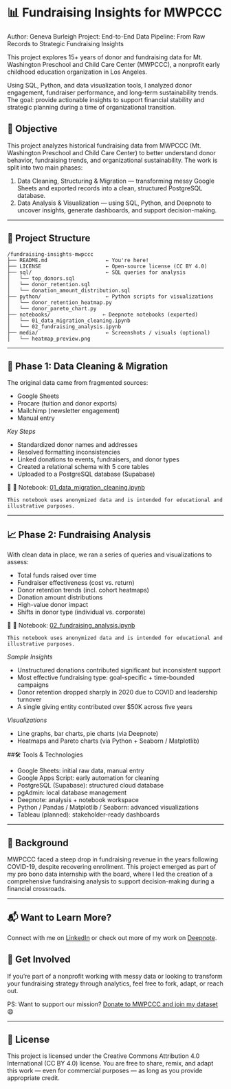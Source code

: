 # 📊 Fundraising Insights for MWPCCC
Author: Geneva Burleigh
Project: End-to-End Data Pipeline: From Raw Records to Strategic Fundraising Insights

This project explores 15+ years of donor and fundraising data for Mt. Washington Preschool and Child Care Center (MWPCCC), a nonprofit early childhood education organization in Los Angeles. 

Using SQL, Python, and data visualization tools, I analyzed donor engagement, fundraiser performance, and long-term sustainability trends. The goal: provide actionable insights to support financial stability and strategic planning during a time of organizational transition.

## 🎯 Objective

This project analyzes historical fundraising data from MWPCCC (Mt. Washington Preschool and Child Care Center) to better understand donor behavior, fundraising trends, and organizational sustainability. The work is split into two main phases:
1. Data Cleaning, Structuring & Migration — transforming messy Google Sheets and exported records into a clean, structured PostgreSQL database.
2. Data Analysis & Visualization — using SQL, Python, and Deepnote to uncover insights, generate dashboards, and support decision-making.

---

## 🧭 Project Structure

```
/fundraising-insights-mwpccc
├── README.md                   ← You're here!
├── LICENSE                     ← Open-source license (CC BY 4.0)
├── sql/                        ← SQL queries for analysis
│   └── top_donors.sql
│   └── donor_retention.sql
│   └── donation_amount_distribution.sql
├── python/                     ← Python scripts for visualizations
│   └── donor_retention_heatmap.py
│   └── donor_pareto_chart.py
├── notebooks/                 ← Deepnote notebooks (exported)
│   └── 01_data_migration_cleaning.ipynb
│   └── 02_fundraising_analysis.ipynb
├── media/                      ← Screenshots / visuals (optional)
│   └── heatmap_preview.png
```
---

## 🔧 Phase 1: Data Cleaning & Migration

The original data came from fragmented sources:
  - Google Sheets
  - Procare (tuition and donor exports)
  - Mailchimp (newsletter engagement)
  - Manual entry

*Key Steps*
  - Standardized donor names and addresses
  - Resolved formatting inconsistencies
  - Linked donations to events, fundraisers, and donor types
  - Created a relational schema with 5 core tables
  - Uploaded to a PostgreSQL database (Supabase)

🔗 📓 Notebook: [01_data_migration_cleaning.ipynb](notebooks/donor_fundraising_analysis.ipynb)
    
    This notebook uses anonymized data and is intended for educational and illustrative purposes.
  
---

## 📈 Phase 2: Fundraising Analysis

With clean data in place, we ran a series of queries and visualizations to assess:
  - Total funds raised over time
  - Fundraiser effectiveness (cost vs. return)
  - Donor retention trends (incl. cohort heatmaps)
  - Donation amount distributions
  - High-value donor impact
  - Shifts in donor type (individual vs. corporate)

🔗 📓 Notebook: [02_fundraising_analysis.ipynb](notebooks/donor_fundraising_analysis.ipynb)
    
    This notebook uses anonymized data and is intended for educational and illustrative purposes.

*Sample Insights*
  - Unstructured donations contributed significant but inconsistent support
  - Most effective fundraising type: goal-specific + time-bounded campaigns
  - Donor retention dropped sharply in 2020 due to COVID and leadership turnover
  - A single giving entity contributed over $50K across five years

*Visualizations*
  - Line graphs, bar charts, pie charts (via Deepnote)
  - Heatmaps and Pareto charts (via Python + Seaborn / Matplotlib)

##🛠️ Tools & Technologies
  - Google Sheets: initial raw data, manual entry
  - Google Apps Script: early automation for cleaning
  - PostgreSQL (Supabase): structured cloud database
  - pgAdmin: local database management
  - Deepnote: analysis + notebook workspace
  - Python / Pandas / Matplotlib / Seaborn: advanced visualizations
  - Tableau (planned): stakeholder-ready dashboards

---

## 🧵 Background

MWPCCC faced a steep drop in fundraising revenue in the years following COVID-19, despite recovering enrollment. This project emerged as part of my pro bono data internship with the board, where I led the creation of a comprehensive fundraising analysis to support decision-making during a financial crossroads.

---

## 📬 Want to Learn More?

Connect with me on [LinkedIn](https://www.linkedin.com/in/geneva-burleigh-8b76b117/) or check out more of my work on [Deepnote](https://deepnote.com/workspace/puddles-7d469830-b020-4998-9332-fad683944541/project/d50b48dc-8b60-4e72-885a-59c1190a91a3/notebook/Data-Driven-Fundraising-Insights-870451d5ae6d45a5bca1bd2f825144ae).

## 🙌 Get Involved

If you’re part of a nonprofit working with messy data or looking to transform your fundraising strategy through analytics, feel free to fork, adapt, or reach out.

PS: Want to support our mission? [Donate to MWPCCC and join my dataset](https://donorbox.org/mwpccc-annual-campaign) 😄

---

## 📄 License
This project is licensed under the Creative Commons Attribution 4.0 International (CC BY 4.0) license.
You are free to share, remix, and adapt this work — even for commercial purposes — as long as you provide appropriate credit.
